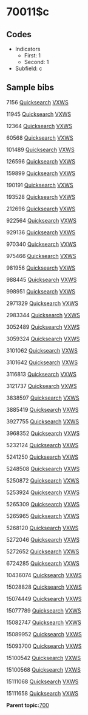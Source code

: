 # 70011$c

## Codes

-   Indicators
    -   First: 1
    -   Second: 1
-   Subfield: c

## Sample bibs

7156 [Quicksearch](https://search.library.yale.edu/catalog/7156) [VXWS](http://prodorbis.library.yale.edu:7014/vxws/GetHoldingsService?bibId=7156)

11945 [Quicksearch](https://search.library.yale.edu/catalog/11945) [VXWS](http://prodorbis.library.yale.edu:7014/vxws/GetHoldingsService?bibId=11945)

12364 [Quicksearch](https://search.library.yale.edu/catalog/12364) [VXWS](http://prodorbis.library.yale.edu:7014/vxws/GetHoldingsService?bibId=12364)

60568 [Quicksearch](https://search.library.yale.edu/catalog/60568) [VXWS](http://prodorbis.library.yale.edu:7014/vxws/GetHoldingsService?bibId=60568)

101489 [Quicksearch](https://search.library.yale.edu/catalog/101489) [VXWS](http://prodorbis.library.yale.edu:7014/vxws/GetHoldingsService?bibId=101489)

126596 [Quicksearch](https://search.library.yale.edu/catalog/126596) [VXWS](http://prodorbis.library.yale.edu:7014/vxws/GetHoldingsService?bibId=126596)

159899 [Quicksearch](https://search.library.yale.edu/catalog/159899) [VXWS](http://prodorbis.library.yale.edu:7014/vxws/GetHoldingsService?bibId=159899)

190191 [Quicksearch](https://search.library.yale.edu/catalog/190191) [VXWS](http://prodorbis.library.yale.edu:7014/vxws/GetHoldingsService?bibId=190191)

193528 [Quicksearch](https://search.library.yale.edu/catalog/193528) [VXWS](http://prodorbis.library.yale.edu:7014/vxws/GetHoldingsService?bibId=193528)

212696 [Quicksearch](https://search.library.yale.edu/catalog/212696) [VXWS](http://prodorbis.library.yale.edu:7014/vxws/GetHoldingsService?bibId=212696)

922564 [Quicksearch](https://search.library.yale.edu/catalog/922564) [VXWS](http://prodorbis.library.yale.edu:7014/vxws/GetHoldingsService?bibId=922564)

929136 [Quicksearch](https://search.library.yale.edu/catalog/929136) [VXWS](http://prodorbis.library.yale.edu:7014/vxws/GetHoldingsService?bibId=929136)

970340 [Quicksearch](https://search.library.yale.edu/catalog/970340) [VXWS](http://prodorbis.library.yale.edu:7014/vxws/GetHoldingsService?bibId=970340)

975466 [Quicksearch](https://search.library.yale.edu/catalog/975466) [VXWS](http://prodorbis.library.yale.edu:7014/vxws/GetHoldingsService?bibId=975466)

981956 [Quicksearch](https://search.library.yale.edu/catalog/981956) [VXWS](http://prodorbis.library.yale.edu:7014/vxws/GetHoldingsService?bibId=981956)

988445 [Quicksearch](https://search.library.yale.edu/catalog/988445) [VXWS](http://prodorbis.library.yale.edu:7014/vxws/GetHoldingsService?bibId=988445)

998951 [Quicksearch](https://search.library.yale.edu/catalog/998951) [VXWS](http://prodorbis.library.yale.edu:7014/vxws/GetHoldingsService?bibId=998951)

2971329 [Quicksearch](https://search.library.yale.edu/catalog/2971329) [VXWS](http://prodorbis.library.yale.edu:7014/vxws/GetHoldingsService?bibId=2971329)

2983344 [Quicksearch](https://search.library.yale.edu/catalog/2983344) [VXWS](http://prodorbis.library.yale.edu:7014/vxws/GetHoldingsService?bibId=2983344)

3052489 [Quicksearch](https://search.library.yale.edu/catalog/3052489) [VXWS](http://prodorbis.library.yale.edu:7014/vxws/GetHoldingsService?bibId=3052489)

3059324 [Quicksearch](https://search.library.yale.edu/catalog/3059324) [VXWS](http://prodorbis.library.yale.edu:7014/vxws/GetHoldingsService?bibId=3059324)

3101062 [Quicksearch](https://search.library.yale.edu/catalog/3101062) [VXWS](http://prodorbis.library.yale.edu:7014/vxws/GetHoldingsService?bibId=3101062)

3101642 [Quicksearch](https://search.library.yale.edu/catalog/3101642) [VXWS](http://prodorbis.library.yale.edu:7014/vxws/GetHoldingsService?bibId=3101642)

3116813 [Quicksearch](https://search.library.yale.edu/catalog/3116813) [VXWS](http://prodorbis.library.yale.edu:7014/vxws/GetHoldingsService?bibId=3116813)

3121737 [Quicksearch](https://search.library.yale.edu/catalog/3121737) [VXWS](http://prodorbis.library.yale.edu:7014/vxws/GetHoldingsService?bibId=3121737)

3838597 [Quicksearch](https://search.library.yale.edu/catalog/3838597) [VXWS](http://prodorbis.library.yale.edu:7014/vxws/GetHoldingsService?bibId=3838597)

3885419 [Quicksearch](https://search.library.yale.edu/catalog/3885419) [VXWS](http://prodorbis.library.yale.edu:7014/vxws/GetHoldingsService?bibId=3885419)

3927755 [Quicksearch](https://search.library.yale.edu/catalog/3927755) [VXWS](http://prodorbis.library.yale.edu:7014/vxws/GetHoldingsService?bibId=3927755)

3968352 [Quicksearch](https://search.library.yale.edu/catalog/3968352) [VXWS](http://prodorbis.library.yale.edu:7014/vxws/GetHoldingsService?bibId=3968352)

5232124 [Quicksearch](https://search.library.yale.edu/catalog/5232124) [VXWS](http://prodorbis.library.yale.edu:7014/vxws/GetHoldingsService?bibId=5232124)

5241250 [Quicksearch](https://search.library.yale.edu/catalog/5241250) [VXWS](http://prodorbis.library.yale.edu:7014/vxws/GetHoldingsService?bibId=5241250)

5248508 [Quicksearch](https://search.library.yale.edu/catalog/5248508) [VXWS](http://prodorbis.library.yale.edu:7014/vxws/GetHoldingsService?bibId=5248508)

5250872 [Quicksearch](https://search.library.yale.edu/catalog/5250872) [VXWS](http://prodorbis.library.yale.edu:7014/vxws/GetHoldingsService?bibId=5250872)

5253924 [Quicksearch](https://search.library.yale.edu/catalog/5253924) [VXWS](http://prodorbis.library.yale.edu:7014/vxws/GetHoldingsService?bibId=5253924)

5265309 [Quicksearch](https://search.library.yale.edu/catalog/5265309) [VXWS](http://prodorbis.library.yale.edu:7014/vxws/GetHoldingsService?bibId=5265309)

5265965 [Quicksearch](https://search.library.yale.edu/catalog/5265965) [VXWS](http://prodorbis.library.yale.edu:7014/vxws/GetHoldingsService?bibId=5265965)

5268120 [Quicksearch](https://search.library.yale.edu/catalog/5268120) [VXWS](http://prodorbis.library.yale.edu:7014/vxws/GetHoldingsService?bibId=5268120)

5272046 [Quicksearch](https://search.library.yale.edu/catalog/5272046) [VXWS](http://prodorbis.library.yale.edu:7014/vxws/GetHoldingsService?bibId=5272046)

5272652 [Quicksearch](https://search.library.yale.edu/catalog/5272652) [VXWS](http://prodorbis.library.yale.edu:7014/vxws/GetHoldingsService?bibId=5272652)

6724285 [Quicksearch](https://search.library.yale.edu/catalog/6724285) [VXWS](http://prodorbis.library.yale.edu:7014/vxws/GetHoldingsService?bibId=6724285)

10436074 [Quicksearch](https://search.library.yale.edu/catalog/10436074) [VXWS](http://prodorbis.library.yale.edu:7014/vxws/GetHoldingsService?bibId=10436074)

15028828 [Quicksearch](https://search.library.yale.edu/catalog/15028828) [VXWS](http://prodorbis.library.yale.edu:7014/vxws/GetHoldingsService?bibId=15028828)

15074449 [Quicksearch](https://search.library.yale.edu/catalog/15074449) [VXWS](http://prodorbis.library.yale.edu:7014/vxws/GetHoldingsService?bibId=15074449)

15077789 [Quicksearch](https://search.library.yale.edu/catalog/15077789) [VXWS](http://prodorbis.library.yale.edu:7014/vxws/GetHoldingsService?bibId=15077789)

15082747 [Quicksearch](https://search.library.yale.edu/catalog/15082747) [VXWS](http://prodorbis.library.yale.edu:7014/vxws/GetHoldingsService?bibId=15082747)

15089952 [Quicksearch](https://search.library.yale.edu/catalog/15089952) [VXWS](http://prodorbis.library.yale.edu:7014/vxws/GetHoldingsService?bibId=15089952)

15093700 [Quicksearch](https://search.library.yale.edu/catalog/15093700) [VXWS](http://prodorbis.library.yale.edu:7014/vxws/GetHoldingsService?bibId=15093700)

15100542 [Quicksearch](https://search.library.yale.edu/catalog/15100542) [VXWS](http://prodorbis.library.yale.edu:7014/vxws/GetHoldingsService?bibId=15100542)

15100568 [Quicksearch](https://search.library.yale.edu/catalog/15100568) [VXWS](http://prodorbis.library.yale.edu:7014/vxws/GetHoldingsService?bibId=15100568)

15111068 [Quicksearch](https://search.library.yale.edu/catalog/15111068) [VXWS](http://prodorbis.library.yale.edu:7014/vxws/GetHoldingsService?bibId=15111068)

15111658 [Quicksearch](https://search.library.yale.edu/catalog/15111658) [VXWS](http://prodorbis.library.yale.edu:7014/vxws/GetHoldingsService?bibId=15111658)

**Parent topic:**[700](../../tags/700/700.md)

